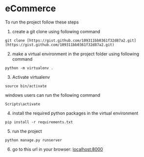 # eCommerce

To run the project follow these steps

1. create a git clone using following command
```
git clone [https://gist.github.com/109311bb0361f32d87a2.git](https://gist.github.com/109311bb0361f32d87a2.git)

```
2. make a virtual environment in the project folder using following command
```
python -m virtualenv .
```
3. Activate virtualenv 
```
source bin/activate
```
windows users can run the following command
```
Scripts\activate
```
4. install the required python packages in the virtual environment
```
pip install -r requirements.txt
```
5. run the project 
```
python manage.py runserver
```
6. go to this url in your browser: [localhost:8000](localhost:8000)